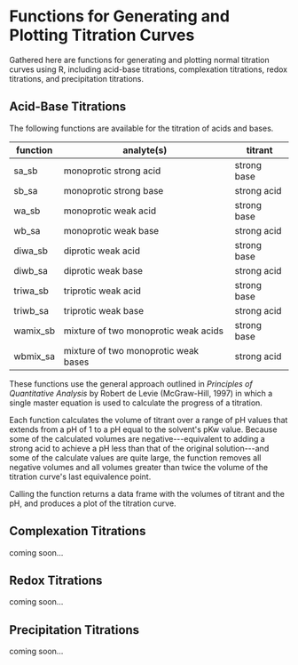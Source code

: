 # Functions for Generating and Plotting Titration Curves

Gathered here are functions for generating and plotting normal 
titration curves using R, including acid-base titrations, complexation
titrations, redox titrations, and precipitation titrations.

## Acid-Base Titrations

The following functions are available for the titration of acids and bases.

function | analyte(s)                           | titrant 
-------- | ------------------------------------ | ------- 
sa_sb    | monoprotic strong acid               | strong base 
sb_sa    | monoprotic strong base               | strong acid 
wa_sb    | monoprotic weak acid                 | strong base
wb_sa    | monoprotic weak base                 | strong acid
diwa_sb  | diprotic weak acid                   | strong base
diwb_sa  | diprotic weak base                   | strong acid
triwa_sb | triprotic weak acid                  | strong base
triwb_sa | triprotic weak base                  | strong acid
wamix_sb | mixture of two monoprotic weak acids | strong base
wbmix_sa | mixture of two monoprotic weak bases | strong acid

These functions use the general approach outlined in _Principles of 
Quantitative Analysis_ by Robert de Levie (McGraw-Hill, 1997) in which 
a single master equation is used to calculate the progress of a 
titration. 

Each function calculates the volume of titrant over a range of pH values
that extends from a pH of 1 to a pH equal to the solvent's pKw value. 
Because some of the calculated volumes are negative---equivalent to 
adding a strong acid to achieve a pH less than that of the original 
solution---and some of the calculate values are quite large, the function 
removes all negative volumes and all volumes greater than twice the volume of 
the titration curve's last equivalence point. 

Calling the function returns a data frame with the volumes of titrant
and the pH, and produces a plot of the titration curve.

## Complexation Titrations

coming soon...

## Redox Titrations

coming soon...

## Precipitation Titrations

coming soon...


